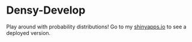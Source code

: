 # Densy-Develop
Play around with probability distributions! Go to my [shinyapps.io](https://erikjan.shinyapps.io/densy/) to see a deployed version.

